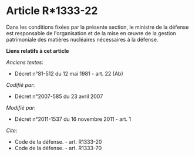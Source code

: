 # Article R*1333-22

Dans les conditions fixées par la présente section, le ministre de la défense est responsable de l'organisation et de la mise
en œuvre de la gestion patrimoniale des matières nucléaires nécessaires à la défense.

**Liens relatifs à cet article**

_Anciens textes_:

  - Décret n°81-512 du 12 mai 1981 - art. 22 (Ab)

_Codifié par_:

  - Décret n°2007-585 du 23 avril 2007

_Modifié par_:

  - Décret n°2011-1537 du 16 novembre 2011 - art. 1

_Cite_:

  - Code de la défense. - art. R1333-20
  - Code de la défense. - art. R1333-70

